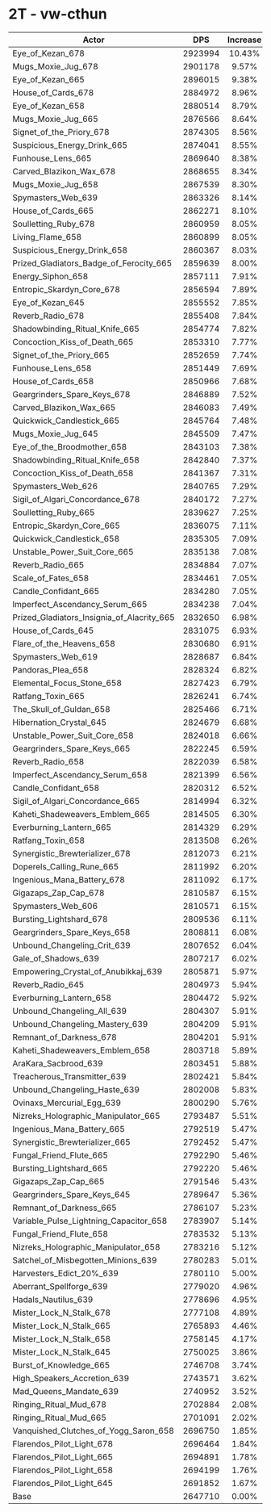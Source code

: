 # 2T - vw-cthun
| Actor | DPS | Increase |
|---|:---:|:---:|
|Eye_of_Kezan_678|2923994|10.43%|
|Mugs_Moxie_Jug_678|2901178|9.57%|
|Eye_of_Kezan_665|2896015|9.38%|
|House_of_Cards_678|2884972|8.96%|
|Eye_of_Kezan_658|2880514|8.79%|
|Mugs_Moxie_Jug_665|2876566|8.64%|
|Signet_of_the_Priory_678|2874305|8.56%|
|Suspicious_Energy_Drink_665|2874041|8.55%|
|Funhouse_Lens_665|2869640|8.38%|
|Carved_Blazikon_Wax_678|2868655|8.34%|
|Mugs_Moxie_Jug_658|2867539|8.30%|
|Spymasters_Web_639|2863326|8.14%|
|House_of_Cards_665|2862271|8.10%|
|Soulletting_Ruby_678|2860959|8.05%|
|Living_Flame_658|2860899|8.05%|
|Suspicious_Energy_Drink_658|2860367|8.03%|
|Prized_Gladiators_Badge_of_Ferocity_665|2859639|8.00%|
|Energy_Siphon_658|2857111|7.91%|
|Entropic_Skardyn_Core_678|2856594|7.89%|
|Eye_of_Kezan_645|2855552|7.85%|
|Reverb_Radio_678|2855408|7.84%|
|Shadowbinding_Ritual_Knife_665|2854774|7.82%|
|Concoction_Kiss_of_Death_665|2853310|7.77%|
|Signet_of_the_Priory_665|2852659|7.74%|
|Funhouse_Lens_658|2851449|7.69%|
|House_of_Cards_658|2850966|7.68%|
|Geargrinders_Spare_Keys_678|2846889|7.52%|
|Carved_Blazikon_Wax_665|2846083|7.49%|
|Quickwick_Candlestick_665|2845764|7.48%|
|Mugs_Moxie_Jug_645|2845509|7.47%|
|Eye_of_the_Broodmother_658|2843103|7.38%|
|Shadowbinding_Ritual_Knife_658|2842840|7.37%|
|Concoction_Kiss_of_Death_658|2841367|7.31%|
|Spymasters_Web_626|2840765|7.29%|
|Sigil_of_Algari_Concordance_678|2840172|7.27%|
|Soulletting_Ruby_665|2839627|7.25%|
|Entropic_Skardyn_Core_665|2836075|7.11%|
|Quickwick_Candlestick_658|2835305|7.09%|
|Unstable_Power_Suit_Core_665|2835138|7.08%|
|Reverb_Radio_665|2834884|7.07%|
|Scale_of_Fates_658|2834461|7.05%|
|Candle_Confidant_665|2834280|7.05%|
|Imperfect_Ascendancy_Serum_665|2834238|7.04%|
|Prized_Gladiators_Insignia_of_Alacrity_665|2832650|6.98%|
|House_of_Cards_645|2831075|6.93%|
|Flare_of_the_Heavens_658|2830680|6.91%|
|Spymasters_Web_619|2828687|6.84%|
|Pandoras_Plea_658|2828324|6.82%|
|Elemental_Focus_Stone_658|2827423|6.79%|
|Ratfang_Toxin_665|2826241|6.74%|
|The_Skull_of_Guldan_658|2825466|6.71%|
|Hibernation_Crystal_645|2824679|6.68%|
|Unstable_Power_Suit_Core_658|2824018|6.66%|
|Geargrinders_Spare_Keys_665|2822245|6.59%|
|Reverb_Radio_658|2822039|6.58%|
|Imperfect_Ascendancy_Serum_658|2821399|6.56%|
|Candle_Confidant_658|2820312|6.52%|
|Sigil_of_Algari_Concordance_665|2814994|6.32%|
|Kaheti_Shadeweavers_Emblem_665|2814505|6.30%|
|Everburning_Lantern_665|2814329|6.29%|
|Ratfang_Toxin_658|2813508|6.26%|
|Synergistic_Brewterializer_678|2812073|6.21%|
|Doperels_Calling_Rune_665|2811992|6.20%|
|Ingenious_Mana_Battery_678|2811092|6.17%|
|Gigazaps_Zap_Cap_678|2810587|6.15%|
|Spymasters_Web_606|2810571|6.15%|
|Bursting_Lightshard_678|2809536|6.11%|
|Geargrinders_Spare_Keys_658|2808811|6.08%|
|Unbound_Changeling_Crit_639|2807652|6.04%|
|Gale_of_Shadows_639|2807217|6.02%|
|Empowering_Crystal_of_Anubikkaj_639|2805871|5.97%|
|Reverb_Radio_645|2804973|5.94%|
|Everburning_Lantern_658|2804472|5.92%|
|Unbound_Changeling_All_639|2804307|5.91%|
|Unbound_Changeling_Mastery_639|2804209|5.91%|
|Remnant_of_Darkness_678|2804201|5.91%|
|Kaheti_Shadeweavers_Emblem_658|2803718|5.89%|
|AraKara_Sacbrood_639|2803451|5.88%|
|Treacherous_Transmitter_639|2802421|5.84%|
|Unbound_Changeling_Haste_639|2802008|5.83%|
|Ovinaxs_Mercurial_Egg_639|2800290|5.76%|
|Nizreks_Holographic_Manipulator_665|2793487|5.51%|
|Ingenious_Mana_Battery_665|2792519|5.47%|
|Synergistic_Brewterializer_665|2792452|5.47%|
|Fungal_Friend_Flute_665|2792290|5.46%|
|Bursting_Lightshard_665|2792220|5.46%|
|Gigazaps_Zap_Cap_665|2791546|5.43%|
|Geargrinders_Spare_Keys_645|2789647|5.36%|
|Remnant_of_Darkness_665|2786107|5.23%|
|Variable_Pulse_Lightning_Capacitor_658|2783907|5.14%|
|Fungal_Friend_Flute_658|2783532|5.13%|
|Nizreks_Holographic_Manipulator_658|2783216|5.12%|
|Satchel_of_Misbegotten_Minions_639|2780283|5.01%|
|Harvesters_Edict_20%_639|2780110|5.00%|
|Aberrant_Spellforge_639|2779020|4.96%|
|Hadals_Nautilus_639|2778696|4.95%|
|Mister_Lock_N_Stalk_678|2777108|4.89%|
|Mister_Lock_N_Stalk_665|2765893|4.46%|
|Mister_Lock_N_Stalk_658|2758145|4.17%|
|Mister_Lock_N_Stalk_645|2750025|3.86%|
|Burst_of_Knowledge_665|2746708|3.74%|
|High_Speakers_Accretion_639|2743571|3.62%|
|Mad_Queens_Mandate_639|2740952|3.52%|
|Ringing_Ritual_Mud_678|2702884|2.08%|
|Ringing_Ritual_Mud_665|2701091|2.02%|
|Vanquished_Clutches_of_Yogg_Saron_658|2696750|1.85%|
|Flarendos_Pilot_Light_678|2696464|1.84%|
|Flarendos_Pilot_Light_665|2694891|1.78%|
|Flarendos_Pilot_Light_658|2694199|1.76%|
|Flarendos_Pilot_Light_645|2691852|1.67%|
|Base|2647710|0.00%|
